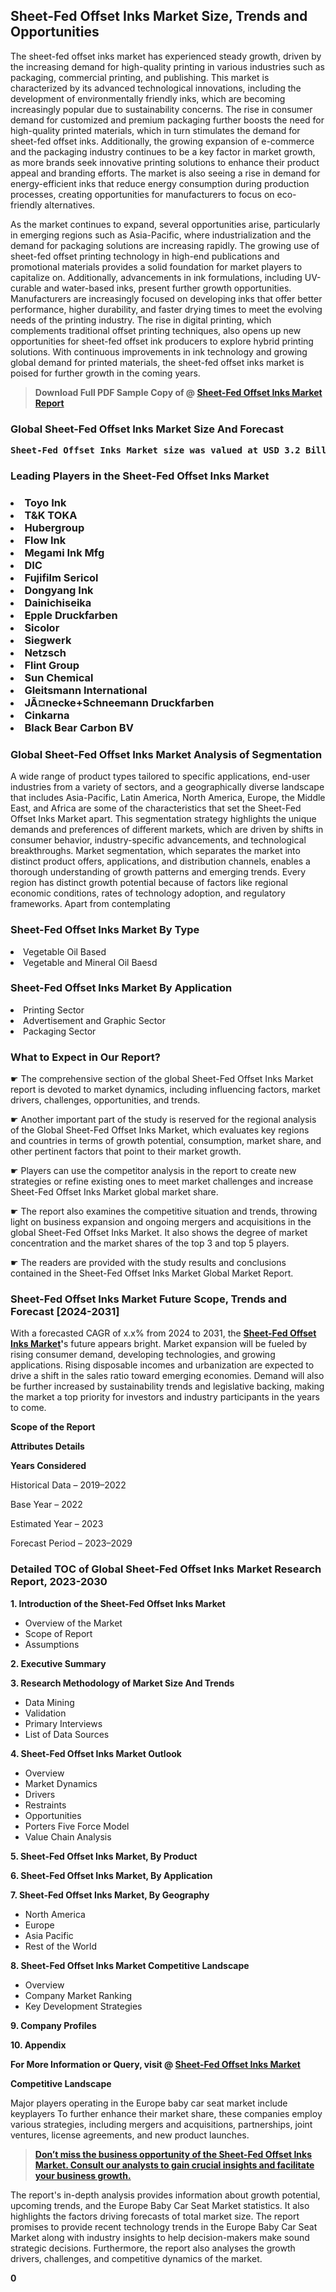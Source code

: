 <p><h2>Sheet-Fed Offset Inks Market Size, Trends and Opportunities</h2><p>The sheet-fed offset inks market has experienced steady growth, driven by the increasing demand for high-quality printing in various industries such as packaging, commercial printing, and publishing. This market is characterized by its advanced technological innovations, including the development of environmentally friendly inks, which are becoming increasingly popular due to sustainability concerns. The rise in consumer demand for customized and premium packaging further boosts the need for high-quality printed materials, which in turn stimulates the demand for sheet-fed offset inks. Additionally, the growing expansion of e-commerce and the packaging industry continues to be a key factor in market growth, as more brands seek innovative printing solutions to enhance their product appeal and branding efforts. The market is also seeing a rise in demand for energy-efficient inks that reduce energy consumption during production processes, creating opportunities for manufacturers to focus on eco-friendly alternatives. <p>As the market continues to expand, several opportunities arise, particularly in emerging regions such as Asia-Pacific, where industrialization and the demand for packaging solutions are increasing rapidly. The growing use of sheet-fed offset printing technology in high-end publications and promotional materials provides a solid foundation for market players to capitalize on. Additionally, advancements in ink formulations, including UV-curable and water-based inks, present further growth opportunities. Manufacturers are increasingly focused on developing inks that offer better performance, higher durability, and faster drying times to meet the evolving needs of the printing industry. The rise in digital printing, which complements traditional offset printing techniques, also opens up new opportunities for sheet-fed offset ink producers to explore hybrid printing solutions. With continuous improvements in ink technology and growing global demand for printed materials, the sheet-fed offset inks market is poised for further growth in the coming years. </p><blockquote id="" class=""><strong>Download Full PDF Sample Copy of @&nbsp;<a href="https://www.verifiedmarketreports.com/download-sample/?rid=304752&utm_source=GitHub-feb&utm_medium=260" target="_blank">Sheet-Fed Offset Inks Market Report</a>&nbsp;&nbsp;</strong></blockquote><h3 id="" class=""><strong>Global&nbsp;Sheet-Fed Offset Inks Market Size And Forecast</strong></h3><pre class="reader-text-block__code-block"><strong>Sheet-Fed Offset Inks Market size was valued at USD 3.2 Billion in 2022 and is projected to reach USD 4.5 Billion by 2030, growing at a CAGR of 4.5% from 2024 to 2030.</strong></pre><h3 id="" class="">Leading Players in the&nbsp;Sheet-Fed Offset Inks Market</h3><h3 class=""></Li><Li>Toyo Ink</Li><Li> T&K TOKA</Li><Li> Hubergroup</Li><Li> Flow Ink</Li><Li> Megami Ink Mfg</Li><Li> DIC</Li><Li> Fujifilm Sericol</Li><Li> Dongyang Ink</Li><Li> Dainichiseika</Li><Li> Epple Druckfarben</Li><Li> Sicolor</Li><Li> Siegwerk</Li><Li> Netzsch</Li><Li> Flint Group</Li><Li> Sun Chemical</Li><Li> Gleitsmann International</Li><Li> JÃ¤necke+Schneemann Druckfarben</Li><Li> Cinkarna</Li><Li> Black Bear Carbon BV</h3><h3 id="" class="">Global&nbsp;Sheet-Fed Offset Inks Market Analysis of Segmentation</h3><p id="" class="">A wide range of product types tailored to specific applications, end-user industries from a variety of sectors, and a geographically diverse landscape that includes Asia-Pacific, Latin America, North America, Europe, the Middle East, and Africa are some of the characteristics that set the Sheet-Fed Offset Inks Market apart. This segmentation strategy highlights the unique demands and preferences of different markets, which are driven by shifts in consumer behavior, industry-specific advancements, and technological breakthroughs. Market segmentation, which separates the market into distinct product offers, applications, and distribution channels, enables a thorough understanding of growth patterns and emerging trends. Every region has distinct growth potential because of factors like regional economic conditions, rates of technology adoption, and regulatory frameworks. Apart from contemplating</p><h3 id="" class="">Sheet-Fed Offset Inks Market&nbsp;By Type</h3><p></Li><Li>Vegetable Oil Based</Li><Li> Vegetable and Mineral Oil Baesd</p><div class="" data-test-id=""><h3 id="" class="">Sheet-Fed Offset Inks Market&nbsp;By Application</h3></div><p class=""></Li><Li>Printing Sector</Li><Li> Advertisement and Graphic Sector</Li><Li> Packaging Sector</p><div class="" data-test-id=""><h3><span class="">What to Expect in Our Report?</span></h3></div><div class="" data-test-id=""><p><span class="">☛ The comprehensive section of the global Sheet-Fed Offset Inks Market report is devoted to market dynamics, including influencing factors, market drivers, challenges, opportunities, and trends.</span></p></div><div class="" data-test-id=""><p><span class="">☛ Another important part of the study is reserved for the regional analysis of the Global Sheet-Fed Offset Inks Market, which evaluates key regions and countries in terms of growth potential, consumption, market share, and other pertinent factors that point to their market growth.</span></p></div><div class="" data-test-id=""><p><span class="">☛ Players can use the competitor analysis in the report to create new strategies or refine existing ones to meet market challenges and increase Sheet-Fed Offset Inks Market global market share.</span></p></div><div class="" data-test-id=""><p><span class="">☛ The report also examines the competitive situation and trends, throwing light on business expansion and ongoing mergers and acquisitions in the global Sheet-Fed Offset Inks Market. It also shows the degree of market concentration and the market shares of the top 3 and top 5 players.</span></p></div><div class="" data-test-id=""><p><span class="">☛ The readers are provided with the study results and conclusions contained in the Sheet-Fed Offset Inks Market Global Market Report.</span></p></div><div class="" data-test-id=""><h3><span class="">Sheet-Fed Offset Inks Market Future Scope, Trends and Forecast [2024-2031]</span></h3></div><div class="" data-test-id=""><p><span class="">With a forecasted CAGR of x.x% from 2024 to 2031, the <strong><a href="https://www.verifiedmarketreports.com/download-sample/?rid=304752&utm_source=GitHub-feb&utm_medium=260" target="_blank">Sheet-Fed Offset Inks Market</a>'</strong>s future appears bright. Market expansion will be fueled by rising consumer demand, developing technologies, and growing applications. Rising disposable incomes and urbanization are expected to drive a shift in the sales ratio toward emerging economies. Demand will also be further increased by sustainability trends and legislative backing, making the market a top priority for investors and industry participants in the years to come.</span></p><p id="ember66" class="ember-view reader-text-block__paragraph"><strong>Scope of the Report</strong></p><p id="ember67" class="ember-view reader-text-block__paragraph"><strong>Attributes Details</strong></p><p id="ember68" class="ember-view reader-text-block__paragraph"><strong>Years Considered</strong></p><p id="ember69" class="ember-view reader-text-block__paragraph">Historical Data &ndash; 2019&ndash;2022</p><p id="ember70" class="ember-view reader-text-block__paragraph">Base Year &ndash; 2022</p><p id="ember71" class="ember-view reader-text-block__paragraph">Estimated Year &ndash; 2023</p><p id="ember72" class="ember-view reader-text-block__paragraph">Forecast Period &ndash; 2023&ndash;2029</p></div><h3 id="" class="">Detailed TOC of Global Sheet-Fed Offset Inks Market Research Report, 2023-2030</h3><p id="" class=""><strong>1. Introduction of the Sheet-Fed Offset Inks Market</strong></p><ul><li>Overview of the Market</li><li>Scope of Report</li><li>Assumptions</li></ul><p id="" class=""><strong>2. Executive Summary</strong></p><p id="" class=""><strong>3. Research Methodology of Market Size And Trends</strong></p><ul><li>Data Mining</li><li>Validation</li><li>Primary Interviews</li><li>List of Data Sources</li></ul><p id="" class=""><strong>4. Sheet-Fed Offset Inks Market Outlook</strong></p><ul><li>Overview</li><li>Market Dynamics</li><li>Drivers</li><li>Restraints</li><li>Opportunities</li><li>Porters Five Force Model</li><li>Value Chain Analysis</li></ul><p id="" class=""><strong>5. Sheet-Fed Offset Inks Market, By Product</strong></p><p id="" class=""><strong>6. Sheet-Fed Offset Inks Market, By Application</strong></p><p id="" class=""><strong>7. Sheet-Fed Offset Inks Market, By Geography</strong></p><ul><li>North America</li><li>Europe</li><li>Asia Pacific</li><li>Rest of the World</li></ul><p id="" class=""><strong>8. Sheet-Fed Offset Inks Market Competitive Landscape</strong></p><ul><li>Overview</li><li>Company Market Ranking</li><li>Key Development Strategies</li></ul><p id="" class=""><strong>9. Company Profiles</strong></p><p id="" class=""><strong>10. Appendix</strong></p><p><strong>For More Information or Query, visit&nbsp;@ <a href="https://www.verifiedmarketreports.com/product/sheet-fed-offset-inks-market/" target="_blank">Sheet-Fed Offset Inks Market</a></strong></p><p id="ember61" class="ember-view reader-text-block__paragraph"><strong>Competitive Landscape</strong></p><p id="ember62" class="ember-view reader-text-block__paragraph">Major players operating in the Europe baby car seat market include keyplayers To further enhance their market share, these companies employ various strategies, including mergers and acquisitions, partnerships, joint ventures, license agreements, and new product launches.</p><blockquote id="ember63" class="ember-view reader-text-block__blockquote"><strong><a href="https://www.verifiedmarketreports.com/download-sample/?rid=304752&utm_source=GitHub-feb&utm_medium=260" target="_blank">Don&rsquo;t miss the business opportunity of the Sheet-Fed Offset Inks Market. Consult our analysts to gain crucial insights and facilitate your business growth.</a></strong></blockquote><p id="ember64" class="ember-view reader-text-block__paragraph">The report's in-depth analysis provides information about growth potential, upcoming trends, and the Europe Baby Car Seat Market statistics. It also highlights the factors driving forecasts of total market size. The report promises to provide recent technology trends in the Europe Baby Car Seat Market along with industry insights to help decision-makers make sound strategic decisions. Furthermore, the report also analyses the growth drivers, challenges, and competitive dynamics of the market.</p><p class="ember-view reader-text-block__paragraph"><strong>0</strong></p>
